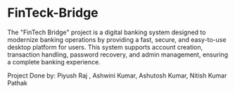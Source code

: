 # FinTeck-Bridge
The "FinTech Bridge" project is a digital banking system designed to modernize banking  operations by providing a fast, secure, and easy-to-use desktop platform for users. This  system supports account creation, transaction handling, password recovery, and admin  management, ensuring a complete banking experience.

Project Done by: Piyush Raj , Ashwini Kumar, Ashutosh Kumar, Nitish Kumar Pathak
